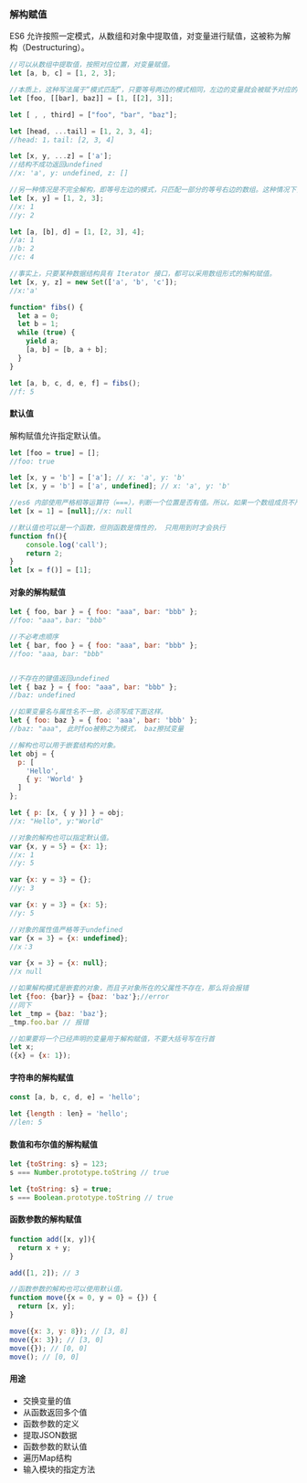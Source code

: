 ### 解构赋值

ES6 允许按照一定模式，从数组和对象中提取值，对变量进行赋值，这被称为解构（Destructuring）。

```js
//可以从数组中提取值，按照对应位置，对变量赋值。
let [a, b, c] = [1, 2, 3];
```

```js
//本质上，这种写法属于“模式匹配”，只要等号两边的模式相同，左边的变量就会被赋予对应的值。
let [foo, [[bar], baz]] = [1, [[2], 3]];

let [ , , third] = ["foo", "bar", "baz"];

let [head, ...tail] = [1, 2, 3, 4];
//head: 1，tail: [2, 3, 4]

let [x, y, ...z] = ['a'];
//结构不成功返回undefined
//x: 'a', y: undefined, z: []
```

```js
//另一种情况是不完全解构，即等号左边的模式，只匹配一部分的等号右边的数组。这种情况下，解构依然可以成功。
let [x, y] = [1, 2, 3];
//x: 1
//y: 2

let [a, [b], d] = [1, [2, 3], 4];
//a: 1
//b: 2
//c: 4
```

```js
//事实上，只要某种数据结构具有 Iterator 接口，都可以采用数组形式的解构赋值。
let [x, y, z] = new Set(['a', 'b', 'c']);
//x:'a'

function* fibs() {
  let a = 0;
  let b = 1;
  while (true) {
    yield a;
    [a, b] = [b, a + b];
  }
}

let [a, b, c, d, e, f] = fibs();
//f: 5
```

#### 默认值

解构赋值允许指定默认值。

```js
let [foo = true] = [];
//foo: true

let [x, y = 'b'] = ['a']; // x: 'a', y: 'b'
let [x, y = 'b'] = ['a', undefined]; // x: 'a', y: 'b'

//es6 内部使用严格相等运算符（===），判断一个位置是否有值。所以，如果一个数组成员不严格等于undefined，默认值是不会生效的。
let [x = 1] = [null];//x: null

```

```js
//默认值也可以是一个函数，但则函数是惰性的， 只用用到时才会执行
function fn(){
    console.log('call');
    return 2;
}
let [x = f()] = [1];
```

#### 对象的解构赋值

```js
let { foo, bar } = { foo: "aaa", bar: "bbb" };
//foo: "aaa"，bar: "bbb"

//不必考虑顺序
let { bar, foo } = { foo: "aaa", bar: "bbb" };
//foo: "aaa, bar: "bbb"


//不存在的键值返回undefined
let { baz } = { foo: "aaa", bar: "bbb" };
//baz: undefined
```

```js
//如果变量名与属性名不一致，必须写成下面这样。
let { foo: baz } = { foo: 'aaa', bar: 'bbb' };
//baz: "aaa", 此时foo被称之为模式， baz擦拭变量
```

```js
//解构也可以用于嵌套结构的对象。
let obj = {
  p: [
    'Hello',
    { y: 'World' }
  ]
};

let { p: [x, { y }] } = obj;
//x: "Hello", y:"World"
```

```js
//对象的解构也可以指定默认值。
var {x, y = 5} = {x: 1};
//x: 1
//y: 5

var {x: y = 3} = {};
//y: 3

var {x: y = 3} = {x: 5};
//y: 5
```

```js
//对象的属性值严格等于undefined
var {x = 3} = {x: undefined};
//x：3

var {x = 3} = {x: null};
//x null
```

```js
//如果解构模式是嵌套的对象，而且子对象所在的父属性不存在，那么将会报错
let {foo: {bar}} = {baz: 'baz'};//error
//同下
let _tmp = {baz: 'baz'};
_tmp.foo.bar // 报错
```

```js
//如果要将一个已经声明的变量用于解构赋值，不要大括号写在行首
let x;
({x} = {x: 1});
```

#### 字符串的解构赋值

```js
const [a, b, c, d, e] = 'hello';

let {length : len} = 'hello';
//len: 5
```

#### 数值和布尔值的解构赋值 

```js
let {toString: s} = 123;
s === Number.prototype.toString // true

let {toString: s} = true;
s === Boolean.prototype.toString // true
```

#### 函数参数的解构赋值

```js
function add([x, y]){
  return x + y;
}

add([1, 2]); // 3
```

```js
//函数参数的解构也可以使用默认值。
function move({x = 0, y = 0} = {}) {
  return [x, y];
}

move({x: 3, y: 8}); // [3, 8]
move({x: 3}); // [3, 0]
move({}); // [0, 0]
move(); // [0, 0]
```

#### 用途

* 交换变量的值
* 从函数返回多个值
* 函数参数的定义
* 提取JSON数据
* 函数参数的默认值
* 遍历Map结构
* 输入模块的指定方法
